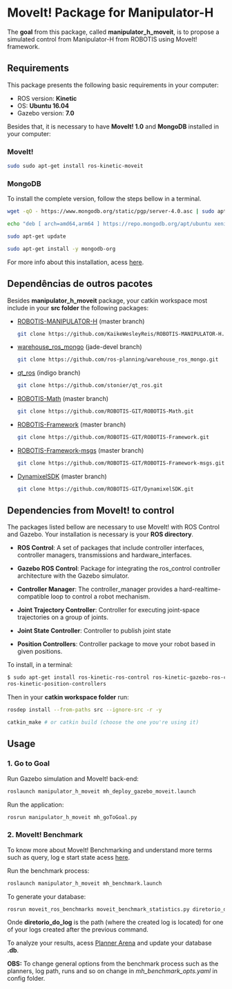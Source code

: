 # MoveIt! Package for Manipulator-H

The **goal** from this package, called **manipulator_h_moveit**, is to propose a simulated control from Manipulator-H from ROBOTIS using MoveIt! framework.

## **Requirements**

This package presents the following basic requirements in your computer:

- ROS version: **Kinetic**
- OS: **Ubuntu 16.04**
- Gazebo version: **7.0**

Besides that, it is necessary to have **MoveIt! 1.0** and **MongoDB** installed in your computer:

### MoveIt!
```sh    
sudo sudo apt-get install ros-kinetic-moveit
```
### MongoDB
To install the complete version, follow the steps bellow in a terminal.
```sh    
wget -qO - https://www.mongodb.org/static/pgp/server-4.0.asc | sudo apt-key add -
```
```sh    
echo "deb [ arch=amd64,arm64 ] https://repo.mongodb.org/apt/ubuntu xenial/mongodb-org/4.0 multiverse" | sudo tee /etc/apt/sources.list.d/mongodb-org-4.0.list
```
```sh    
sudo apt-get update 
```
```sh    
sudo apt-get install -y mongodb-org
```

For more info about this installation, acess [here](https://docs.mongodb.com/manual/tutorial/install-mongodb-on-ubuntu/).

## Dependências de outros pacotes
Besides **manipulator_h_moveit** package, your catkin workspace most include in your **src folder** the following packages:

- [ROBOTIS-MANIPULATOR-H](https://github.com/KaikeWesleyReis/ROBOTIS-MANIPULATOR-H.git) (master branch)

    ```sh
    git clone https://github.com/KaikeWesleyReis/ROBOTIS-MANIPULATOR-H.git
    ```
- [warehouse_ros_mongo](https://github.com/ros-planning/warehouse_ros_mongo.git) (jade-devel branch)
    ```sh
    git clone https://github.com/ros-planning/warehouse_ros_mongo.git
    ```
- [qt_ros](https://github.com/stonier/qt_ros) (indigo branch)
    ```sh
    git clone https://github.com/stonier/qt_ros.git
    ```
- [ROBOTIS-Math](https://github.com/ROBOTIS-GIT/ROBOTIS-Math/tree/master) (master branch)
    ```sh
    git clone https://github.com/ROBOTIS-GIT/ROBOTIS-Math.git
    ```
- [ROBOTIS-Framework](https://github.com/ROBOTIS-GIT/ROBOTIS-Framework) (master branch)
    ```sh
    git clone https://github.com/ROBOTIS-GIT/ROBOTIS-Framework.git
    ```
- [ROBOTIS-Framework-msgs](https://github.com/ROBOTIS-GIT/ROBOTIS-Framework-msgs) (master branch)
    ```sh
    git clone https://github.com/ROBOTIS-GIT/ROBOTIS-Framework-msgs.git
    ```
- [DynamixelSDK](https://github.com/ROBOTIS-GIT/DynamixelSDK) (master branch)
    ```sh
    git clone https://github.com/ROBOTIS-GIT/DynamixelSDK.git
    ```

## **Dependencies from MoveIt! to control**

The packages listed bellow are necessary to use MoveIt! with ROS Control and Gazebo. Your installation is necessary is your **ROS directory**.

- **ROS Control**: A set of packages that include controller interfaces, controller managers, transmissions and hardware_interfaces.

- **Gazebo ROS Control**: Package for integrating the ros_control controller architecture with the Gazebo simulator.

- **Controller Manager**: The controller_manager provides a hard-realtime-compatible loop to control a robot mechanism.

- **Joint Trajectory Controller**: Controller for executing joint-space trajectories on a group of joints.

- **Joint State Controller**: Controller to publish joint state

- **Position Controllers**: Controller package to move your robot based in given positions.

To install, in a terminal:
```sh
$ sudo apt-get install ros-kinetic-ros-control ros-kinetic-gazebo-ros-control ros-kinetic-controller-manager ros-kinetic-joint-trajectory-controller ros-kinetic-joint-state-controller
ros-kinetic-position-controllers
```
Then in your **catkin workspace folder** run:
```sh
rosdep install --from-paths src --ignore-src -r -y
```
```sh
catkin_make # or catkin build (choose the one you're using it)
```

## **Usage**

### **1. Go to Goal**

Run Gazebo simulation and MoveIt! back-end:

```sh
roslaunch manipulator_h_moveit mh_deploy_gazebo_moveit.launch
```
Run the application:

```sh
rosrun manipulator_h_moveit mh_goToGoal.py
```

### **2. MoveIt! Benchmark**
To know more about MoveIt! Benchmarking and understand more terms such as query, log e start state acess [here](http://docs.ros.org/kinetic/api/moveit_tutorials/html/doc/benchmarking/benchmarking_tutorial.html).

Run the benchmark process:

```sh
roslaunch manipulator_h_moveit mh_benchmark.launch
```
To generate your database:
```sh
rosrun moveit_ros_benchmarks moveit_benchmark_statistics.py diretorio_do_log
```
Onde **diretorio_do_log** is the path (where the created log is located) for one of your logs created after the previous command.

To analyze your results, acess [Planner Arena](http://plannerarena.org/) and update your database **.db**.

**OBS:** To change general options from the benchmark process such as the planners, log path, runs and so on change in *mh_benchmark_opts.yaml* in config folder.
